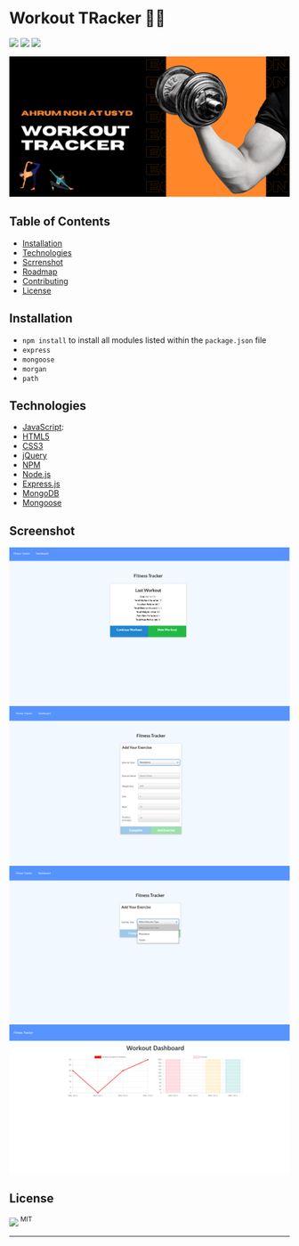 # Workout TRacker 🏋️‍♀️
<p><img src="https://img.shields.io/badge/JavaScript-56.6%25-blue?style=flat&logo=javascript"> <img src="https://img.shields.io/badge/CSS3-24.1%25-blue?style=flat&logo=css3"> <img src="https://img.shields.io/badge/HTML5-19.3%25-blue?style=flat&logo=html5"> </p>


![Workout Tracker](https://github.com/ahrumnoh/workout-tracker/blob/main/assets/image/workout%20tracker.png?raw=true)
  
 

  ## Table of Contents
  * [Installation](#installation)
  * [Technologies](#technologies)
  * [Scrrenshot](#Screenshot)
  * [Roadmap](#roadmap)
  * [Contributing](#contributing)
  * [License](#license)
  
  ## Installation
  * ```npm install``` to install all modules listed within the ```package.json``` file<br>
  * ```express```<br>
  * ```mongoose```<br>
  * ```morgan```<br>
  * ```path```<br>
    
  ## Technologies
  * <a href="www.javascript.com" target="_blank">JavaScript</a>:
  * <a href="https://developer.mozilla.org/en-US/docs/Web/Guide/HTML/HTML5" target="_blank">HTML5</a>
  * <a href="http://www.css3.info/" target="_blank">CSS3</a>
  * <a href="www.jquery.com" target="_blank">jQuery</a>
  * <a href="www.npmjs.com" target="_blank">NPM</a>
  * <a href="https://nodejs.org/en/" target="_blank">Node.js</a>
  * <a href="https://expressjs.com/" target="_blank">Express.js</a>
  * <a href="https://www.mongodb.com/" target="_blank">MongoDB</a>
  * <a href="https://mongoosejs.com/" target="_blank">Mongoose</a>

  
  ## Screenshot
  ![Mainpage](https://github.com/ahrumnoh/workout-tracker/blob/main/assets/image/2021-10-05%20(4).png?raw=true)
  ![Form Sector](https://github.com/ahrumnoh/workout-tracker/blob/main/assets/image/2021-10-05%20(5).png?raw=true)
  ![Form Sector2](https://github.com/ahrumnoh/workout-tracker/blob/main/assets/image/2021-10-05%20(3).png?raw=true)
  ![Dashboard](https://github.com/ahrumnoh/workout-tracker/blob/main/assets/image/2021-10-05%20(2).png?raw=true)
  

  ## License
  
  <sub><img width="25px" src="https://user-images.githubusercontent.com/69367907/110377669-ae830e80-8022-11eb-8b8e-483f4ac522df.png"></sub> <sup>MIT</sup>
  
  ---
  

